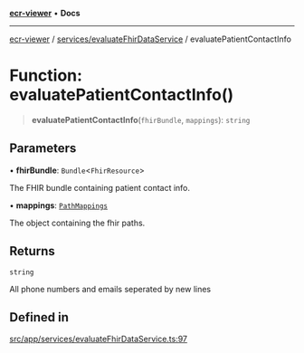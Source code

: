 [**ecr-viewer**](../../../README.md) • **Docs**

***

[ecr-viewer](../../../README.md) / [services/evaluateFhirDataService](../README.md) / evaluatePatientContactInfo

# Function: evaluatePatientContactInfo()

> **evaluatePatientContactInfo**(`fhirBundle`, `mappings`): `string`

## Parameters

• **fhirBundle**: `Bundle`\<`FhirResource`\>

The FHIR bundle containing patient contact info.

• **mappings**: [`PathMappings`](../../../utils/interfaces/PathMappings.md)

The object containing the fhir paths.

## Returns

`string`

All phone numbers and emails seperated by new lines

## Defined in

[src/app/services/evaluateFhirDataService.ts:97](https://github.com/CDCgov/phdi/blob/fa63a85e5b4651bdfc0d25ecc23a67e11fbcba18/containers/ecr-viewer/src/app/services/evaluateFhirDataService.ts#L97)
